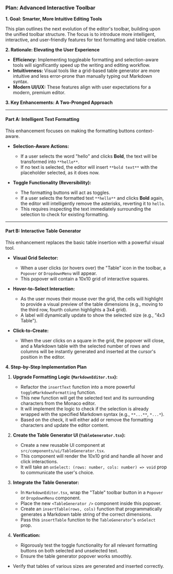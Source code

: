 ### Plan: Advanced Interactive Toolbar

**1. Goal: Smarter, More Intuitive Editing Tools**

This plan outlines the next evolution of the editor's toolbar, building upon the unified toolbar structure. The focus is to introduce more intelligent, interactive, and user-friendly features for text formatting and table creation.

**2. Rationale: Elevating the User Experience**

*   **Efficiency:** Implementing toggleable formatting and selection-aware tools will significantly speed up the writing and editing workflow.
*   **Intuitiveness:** Visual tools like a grid-based table generator are more intuitive and less error-prone than manually typing out Markdown syntax.
*   **Modern UI/UX:** These features align with user expectations for a modern, premium editor.

**3. Key Enhancements: A Two-Pronged Approach**

---

#### **Part A: Intelligent Text Formatting**

This enhancement focuses on making the formatting buttons context-aware.

*   **Selection-Aware Actions:**
    *   If a user selects the word "hello" and clicks **Bold**, the text will be transformed into `**hello**`.
    *   If no text is selected, the editor will insert `**bold text**` with the placeholder selected, as it does now.

*   **Toggle Functionality (Reversibility):**
    *   The formatting buttons will act as toggles.
    *   If a user selects the formatted text `**hello**` and clicks **Bold** again, the editor will intelligently remove the asterisks, reverting it to `hello`.
    *   This requires inspecting the text immediately surrounding the selection to check for existing formatting.

---

#### **Part B: Interactive Table Generator**

This enhancement replaces the basic table insertion with a powerful visual tool.

*   **Visual Grid Selector:**
    *   When a user clicks (or hovers over) the "Table" icon in the toolbar, a `Popover` or `DropdownMenu` will appear.
    *   This popover will contain a 10x10 grid of interactive squares.

*   **Hover-to-Select Interaction:**
    *   As the user moves their mouse over the grid, the cells will highlight to provide a visual preview of the table dimensions (e.g., moving to the third row, fourth column highlights a 3x4 grid).
    *   A label will dynamically update to show the selected size (e.g., "4x3 Table").

*   **Click-to-Create:**
    *   When the user clicks on a square in the grid, the popover will close, and a Markdown table with the selected number of rows and columns will be instantly generated and inserted at the cursor's position in the editor.

**4. Step-by-Step Implementation Plan**

1.  **Upgrade Formatting Logic (`MarkdownEditor.tsx`):**
    *   Refactor the `insertText` function into a more powerful `toggleMarkdownFormatting` function.
    *   This new function will get the selected text and its surrounding characters from the Monaco editor.
    *   It will implement the logic to check if the selection is already wrapped with the specified Markdown syntax (e.g., `**...**`, `*...*`).
    *   Based on the check, it will either add or remove the formatting characters and update the editor content.

2.  **Create the Table Generator UI (`TableGenerator.tsx`):**
    *   Create a new reusable UI component at `src/components/ui/TableGenerator.tsx`.
    *   This component will render the 10x10 grid and handle all hover and click interactions.
    *   It will take an `onSelect: (rows: number, cols: number) => void` prop to communicate the user's choice.

3.  **Integrate the Table Generator:**
    *   In `MarkdownEditor.tsx`, wrap the "Table" toolbar button in a `Popover` or `DropdownMenu` component.
    *   Place the new `<TableGenerator />` component inside this popover.
    *   Create an `insertTable(rows, cols)` function that programmatically generates a Markdown table string of the correct dimensions.
    *   Pass this `insertTable` function to the `TableGenerator`'s `onSelect` prop.

4.  **Verification:**
    *   Rigorously test the toggle functionality for all relevant formatting buttons on both selected and unselected text.
    *   Ensure the table generator popover works smoothly.
*   Verify that tables of various sizes are generated and inserted correctly.